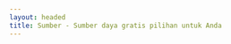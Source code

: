 ```yaml
---
layout: headed
title: Sumber - Sumber daya gratis pilihan untuk Anda
---
```


<div class="container">
	<script src="{% if jekyll.environment == 'production' %}/nazhifa{% endif %}/assets/js/linkShow.js">
	</script>
    <div class="row">
        <div class="col-sm-1"></div>
        <div class="col-12 col-sm-10 px-sm-5 col-md-10 px-md-5">
			<script>
				var jsonPath = "{% if jekyll.environment == 'production' %}/nazhifa{% endif %}/assets/js/linkBase.json";
                init(jsonPath);
            </script>
            <div id="tableDrop" class="dropdown">
            </div>
            <!-- div class="w-100"></div -->
            <div id="TableSource">
            <br/>
            </div>
        </div>
    </div>
</div>

